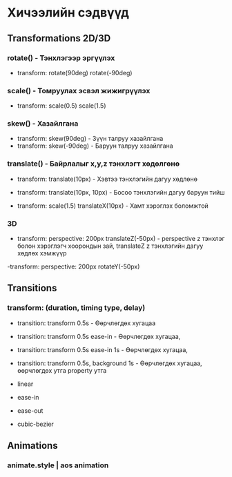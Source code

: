 # Хичээлийн сэдвүүд

## Transformations 2D/3D

### rotate() - Тэнхлэгээр эргүүлэх

- transform: rotate(90deg) rotate(-90deg)

### scale() - Томруулах эсвэл жижигрүүлэх

- transform: scale(0.5) scale(1.5)

### skew() - Хазайлгана

- transform: skew(90deg) - Зүүн талруу хазайлгана
- transform: skew(-90deg) - Баруун талруу хазайлгана

### translate() - Байрлалыг x,y,z тэнхлэгт хөдөлгөнө

- transform: translate(10px) - Хэвтээ тэнхлэгийн дагуу хөдлөнө
- transform: translate(10px, 10px) - Босоо тэнхлэгийн дагуу баруун тийш

- transform: scale(1.5) translateX(10px) - Хамт хэрэглэх боломжтой

### 3D

- transform: perspective: 200px translateZ(-50px) - perspective z тэнхлэг болон хэрэглэгч хоорондын зай, translateZ z тэнхлэгийн дагуу хөдлөх хэмжүүр

-transform: perspective: 200px rotateY(-50px)

## Transitions

### transform: (duration, timing type, delay)

- transition: transform 0.5s - Өөрчлөгдөх хугацаа
- transition: transform 0.5s ease-in - Өөрчлөгдөх хугацаа,
- transition: transform 0.5s ease-in 1s - Өөрчлөгдөх хугацаа,

- transition: transform 0.5s, background 1s - Өөрчлөгдөх хугацаа, өөрчлөгдөх утга property утга

- linear
- ease-in
- ease-out
- cubic-bezier

## Animations

### animate.style | aos animation
